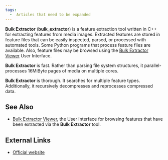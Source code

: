 ```yaml
---
tags:
  -  Articles that need to be expanded 
---
```

**Bulk Extractor** (**bulk_extractor**) is a feature extraction tool
written in C++ for extracting features from media images. Extracted
features are stored in feature files that can be easily inspected,
parsed, or processed with automated tools. Some Python programs that
process feature files are available. Also, feature files may be browsed
using the [Bulk Extractor Viewer](bulk_extractor_viewer.md) User
Interface.

**Bulk Extractor** is fast. Rather than parsing file system structures,
it parallel-processes 16MiByte pages of media on multiple cores.

**Bulk Extractor** is thorough. It searches for multiple feature types.
Additionally, it recursively decompresses and reprocesses compressed
data.

## See Also

- [Bulk Extractor Viewer](bulk_extractor_viewer.md), the User
  Interface for browsing features that have been extracted via the
  **Bulk Extractor** tool.

## External Links

- [Official website](https://github.com/simsong/bulk_extractor/wiki)